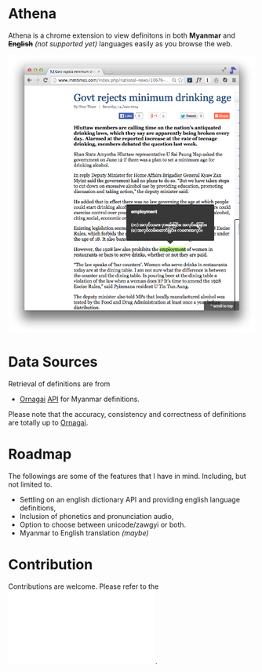 Athena
======
Athena is a chrome extension to view definitons in both **Myanmar** and <del>**English**</del> *(not supported yet)* languages  easily as you browse the web.

![Screenshot](screenshot.png "Screenshot")

Data Sources
===========
Retrieval of definitions are from
- [Ornagai](www.ornagai.com "Ornagai") [API](http://ornagai.pbworks.com/w/page/25703160/Ornagai%20API "Ornagai API") for Myanmar definitions.

Please note that the accuracy, consistency and correctness of definitions are totally up to [Ornagai](www.ornagai.com "Ornagai").

Roadmap
=======
The followings are some of the features that I have in mind. Including, but not limited to.
- Settling on an english dictionary API and providing english language definitions,
- Inclusion of phonetics and pronunciation audio,
- Option to choose between unicode/zawgyi or both.
- Myanmar to English translation *(maybe)*

Contribution
============
Contributions are welcome. Please refer to the ![Contribution guidelines](CONTRIBUTION.md).
